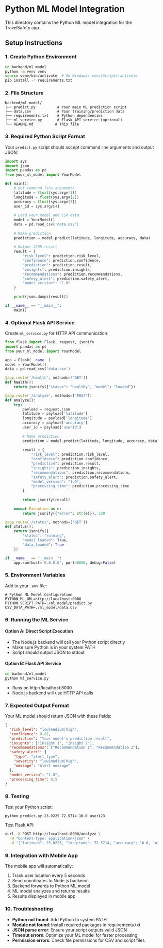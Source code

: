 # Python ML Model Integration

This directory contains the Python ML model integration for the TravelSafety app.

## Setup Instructions

### 1. Create Python Environment
```bash
cd backend/ml_model
python -m venv venv
source venv/bin/activate  # On Windows: venv\Scripts\activate
pip install -r requirements.txt
```

### 2. File Structure
```
backend/ml_model/
├── predict.py          # Your main ML prediction script
├── data.csv            # Your training/prediction data
├── requirements.txt    # Python dependencies
├── ml_service.py       # Flask API service (optional)
└── README.md          # This file
```

### 3. Required Python Script Format

Your `predict.py` script should accept command line arguments and output JSON:

```python
import sys
import json
import pandas as pd
from your_ml_model import YourModel

def main():
    # Get command line arguments
    latitude = float(sys.argv[1])
    longitude = float(sys.argv[2])
    accuracy = float(sys.argv[3])
    user_id = sys.argv[4]
    
    # Load your model and CSV data
    model = YourModel()
    data = pd.read_csv('data.csv')
    
    # Make prediction
    prediction = model.predict(latitude, longitude, accuracy, data)
    
    # Output JSON result
    result = {
        "risk_level": prediction.risk_level,
        "confidence": prediction.confidence,
        "prediction": prediction.result,
        "insights": prediction.insights,
        "recommendations": prediction.recommendations,
        "safety_alert": prediction.safety_alert,
        "model_version": "1.0"
    }
    
    print(json.dumps(result))

if __name__ == "__main__":
    main()
```

### 4. Optional Flask API Service

Create `ml_service.py` for HTTP API communication:

```python
from flask import Flask, request, jsonify
import pandas as pd
from your_ml_model import YourModel

app = Flask(__name__)
model = YourModel()
data = pd.read_csv('data.csv')

@app.route('/health', methods=['GET'])
def health():
    return jsonify({"status": "healthy", "model": "loaded"})

@app.route('/analyze', methods=['POST'])
def analyze():
    try:
        payload = request.json
        latitude = payload['latitude']
        longitude = payload['longitude']
        accuracy = payload['accuracy']
        user_id = payload['userId']
        
        # Make prediction
        prediction = model.predict(latitude, longitude, accuracy, data)
        
        result = {
            "risk_level": prediction.risk_level,
            "confidence": prediction.confidence,
            "prediction": prediction.result,
            "insights": prediction.insights,
            "recommendations": prediction.recommendations,
            "safety_alert": prediction.safety_alert,
            "model_version": "1.0",
            "processing_time": prediction.processing_time
        }
        
        return jsonify(result)
        
    except Exception as e:
        return jsonify({"error": str(e)}), 500

@app.route('/status', methods=['GET'])
def status():
    return jsonify({
        "status": "running",
        "model_loaded": True,
        "data_loaded": True
    })

if __name__ == '__main__':
    app.run(host='0.0.0.0', port=8000, debug=False)
```

### 5. Environment Variables

Add to your `.env` file:

```env
# Python ML Model Configuration
PYTHON_ML_URL=http://localhost:8000
PYTHON_SCRIPT_PATH=./ml_model/predict.py
CSV_DATA_PATH=./ml_model/data.csv
```

### 6. Running the ML Service

#### Option A: Direct Script Execution
- The Node.js backend will call your Python script directly
- Make sure Python is in your system PATH
- Script should output JSON to stdout

#### Option B: Flask API Service
```bash
cd backend/ml_model
python ml_service.py
```
- Runs on http://localhost:8000
- Node.js backend will use HTTP API calls

### 7. Expected Output Format

Your ML model should return JSON with these fields:

```json
{
  "risk_level": "low|medium|high",
  "confidence": 0.85,
  "prediction": "Your model's prediction result",
  "insights": ["Insight 1", "Insight 2"],
  "recommendations": ["Recommendation 1", "Recommendation 2"],
  "safety_alert": {
    "type": "alert_type",
    "severity": "low|medium|high",
    "message": "Alert message"
  },
  "model_version": "1.0",
  "processing_time": 0.5
}
```

### 8. Testing

Test your Python script:
```bash
python predict.py 23.0225 72.5714 10.0 user123
```

Test Flask API:
```bash
curl -X POST http://localhost:8000/analyze \
  -H "Content-Type: application/json" \
  -d '{"latitude": 23.0225, "longitude": 72.5714, "accuracy": 10.0, "userId": "user123"}'
```

### 9. Integration with Mobile App

The mobile app will automatically:
1. Track user location every 5 seconds
2. Send coordinates to Node.js backend
3. Backend forwards to Python ML model
4. ML model analyzes and returns results
5. Results displayed in mobile app

### 10. Troubleshooting

- **Python not found**: Add Python to system PATH
- **Module not found**: Install required packages in requirements.txt
- **JSON parse error**: Ensure your script outputs valid JSON
- **Timeout errors**: Optimize your ML model for faster processing
- **Permission errors**: Check file permissions for CSV and script files
